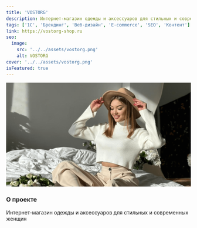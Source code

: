 ```yaml
---
title: 'VOSTORG'
description: Интернет-магазин одежды и аксессуаров для стильных и современных женщин
tags: ['1С', 'Брендинг', 'Веб-дизайн', 'E-commerce', 'SEO', 'Контент']
link: https://vostorg-shop.ru
seo:
  image:
    src: '../../assets/vostorg.png'
    alt: VOSTORG
cover: '../../assets/vostorg.png'
isFeatured: true
---
```


![VOSTORG](../../assets/vostorg.png)

### О проекте

Интернет-магазин одежды и аксессуаров для стильных и современных женщин
